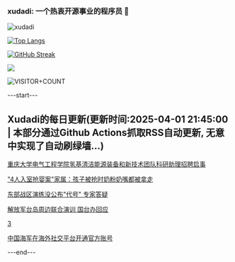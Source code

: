 ### xudadi: 一个热衷开源事业的程序员 👋

![xudadi](https://github-readme-stats-git-masterorgs-github-readme-stats-team.vercel.app/api?username=xudadi)

[![Top Langs](https://github-readme-stats.vercel.app/api/top-langs/?username=xudadi)](https://github.com/anuraghazra/github-readme-stats)

[![GitHub Streak](https://streak-stats.demolab.com?user=xudadi&locale=zh_Hans)](https://git.io/streak-stats)

![](https://raw.githubusercontent.com/xudadi/xudadi/main/assets/github-contribution-grid-snake.svg)

![VISITOR+COUNT](https://komarev.com/ghpvc/?username=xudadi&label=VISITOR+COUNT)


---start---

## Xudadi的每日更新(更新时间:2025-04-01 21:45:00 | 本部分通过Github Actions抓取RSS自动更新, 无意中实现了自动刷绿墙...)

[重庆大学电气工程学院氢基清洁能源装备和新技术团队科研助理招聘启事](https://www.gongkaoleida.com/article/2344282)

["4人入室抢婴案"家属：孩子被抢时奶粉奶嘴都被拿走](https://m.163.com/news/article/JS10JOLE051492T3.html)

[东部战区演练没公布"代号" 专家答疑](https://m.163.com/news/article/JS22QC3K0514R9OJ.html)

[解放军台岛周边联合演训 国台办回应](https://m.163.com/news/article/JS21UBVF0001899O.html)

[3](https://m.163.com/touch/news/sub/domestic)

[中国海军在海外社交平台开通官方账号](https://m.163.com/news/article/JS20VQLF0514R9OJ.html)

---end---
